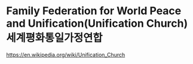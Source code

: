 # Family Federation for World Peace and Unification(Unification Church) 세계평화통일가정연합

https://en.wikipedia.org/wiki/Unification_Church
